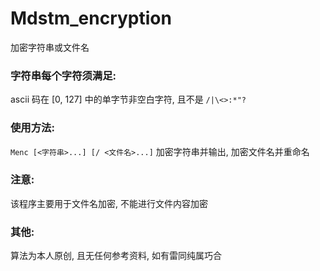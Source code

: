# Mdstm_encryption
加密字符串或文件名
### 字符串每个字符须满足:
ascii 码在 [0, 127] 中的单字节非空白字符, 且不是 ```/|\<>:*"?```
### 使用方法:
```Menc [<字符串>...] [/ <文件名>...]``` 加密字符串并输出, 加密文件名并重命名
### 注意:
该程序主要用于文件名加密, 不能进行文件内容加密
### 其他:
算法为本人原创, 且无任何参考资料, 如有雷同纯属巧合
